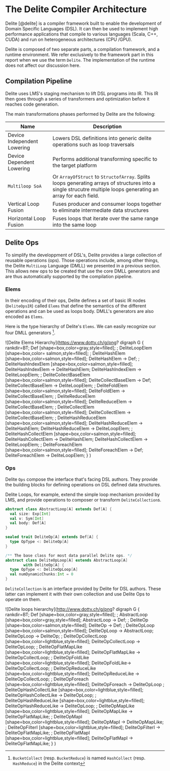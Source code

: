 # The Delite Compiler Architecture
Delite [@delite] is a compiler framework built to enable the development of Domain Specific Languages (DSL). It can then be used to implement high performance applications that compile to various languages (Scala, C++, CUDA) and run on heterogeneous architectures (CPU /GPU). 

Delite is composed of two separate parts, a compilation framework, and a runtime environment. We refer exclusively to the framework part in this report when we use the term `Delite`. The implementation of the runtime does not affect our discussion here.

## Compilation Pipeline

Delite uses LMS's staging mechanism to lift DSL programs into IR. This IR then goes through a series of transformers and optimization before it reaches code generation.

The main transformations phases performed by Delite are the following:

| Name                              | Description                                           |
| --------------------------------- | ----------------------------------------------------- |
| Device Independent Lowering       | Lowers DSL definitions into generic delite operations such as loop traversals |
| Device Dependent Lowering         | Performs additional transforming specific to the  target platform |
| `Multiloop SoA`                     | Or `ArrayOfStruct` to `StructofArray`. Splits loops generating arrays of structures into a single strucutre multiple loops generating an array for each field. | 
| Vertical Loop Fusion              | Fuses producer and consumer loops together to eliminate intermediate data structures |
| Horizontal Loop Fusion            | Fuses loops that iterate over the same range into the same loop | 


## Delite Ops

To simplify the developpment of DSL's, Delite provides a large collection of reusable operations (ops). Those operations include, among other things, the Delite `MultiLoop` Language (DMLL) we presented in a previous section. This allows new ops to be created that use the core DMLL generators and are thus automatically supported by the compilation pipeline.

### Elems
In their encoding of their ops, Delite defines a set of basic IR nodes (`DeliteOpsIR`) called `Elems` that define the semantics of the different operations and can be used as loops body. DMLL's generators are also encoded as `Elems`.

Here is the type hierarchy of Delite's `Elems`. We can easily recognize our four DMLL generators [^1]. 

[^1]: `BucketCollect` (resp. `BucketReduce`) is named `HashCollect` (resp. `HashReduce`) in the Delite context

![Delite Elems Hierarchy](https://www.dotty.ch/g/png?
  digraph G {
    rankdir=BT;
    Def [shape=box,color=gray,style=filled];
    ;
    DeliteLoopElem [shape=box,color= salmon,style=filled];
    ;
    DeliteHashElem [shape=box,color=salmon,style=filled];
    DeliteHashElem -> Def;
    ;
    DeliteHashIndexElem [shape=box,color=salmon,style=filled];
    DeliteHashIndexElem -> DeliteHashElem;
    DeliteHashIndexElem -> DeliteLoopElem;
    ;
    DeliteCollectBaseElem [shape=box,color=salmon,style=filled];
    DeliteCollectBaseElem -> Def;
    DeliteCollectBaseElem -> DeliteLoopElem;
    ;
    DeliteFoldElem [shape=box,color=salmon,style=filled];
    DeliteFoldElem -> DeliteCollectBaseElem;
    ;
    DeliteReduceElem [shape=box,color=salmon,style=filled];
    DeliteReduceElem -> DeliteCollectBaseElem;
    ;
    DeliteCollectElem [shape=box,color=salmon,style=filled];
    DeliteCollectElem -> DeliteCollectBaseElem;
    ;
    DeliteHashReduceElem [shape=box,color=salmon,style=filled];
    DeliteHashReduceElem -> DeliteHashElem;
    DeliteHashReduceElem -> DeliteLoopElem;
    ;
    DeliteHashCollectElem [shape=box,color=salmon,style=filled];
    DeliteHashCollectElem -> DeliteHashElem;
    DeliteHashCollectElem -> DeliteLoopElem;
    ;
    DeliteForeachElem [shape=box,color=salmon,style=filled];
    DeliteForeachElem -> Def;
    DeliteForeachElem -> DeliteLoopElem;
  }
)




### Ops
Delite `Ops` compose the interface that's facing DSL authors. They provide the building blocks for defining operations on DSL defined data structures. 

Delite Loops, for example, extend the simple loop mechanism provided by LMS, and provide operations to composer or transform `DeliteCollection`s.

```scala
abstract class AbstractLoop[A] extends Def[A] {
  val size: Exp[Int]
  val v: Sym[Int]
  val body: Def[A]
}

sealed trait DeliteOp[A] extends Def[A] {
  type OpType <: DeliteOp[A]
}

/** The base class for most data parallel Delite ops. */
abstract class DeliteOpLoop[A] extends AbstractLoop[A] 
        with DeliteOp[A] {
  type OpType <: DeliteOpLoop[A]
  val numDynamicChunks:Int = 0
}
```

`DeliteCollection` is an interface provided by Delite for DSL authors. These latter can implement it with their own collection and use Delite Ops to operate on them.

![Delite loops hierarchy](http://www.dotty.ch/g/png?
  digraph G {
    rankdir=BT;
    Def [shape=box,color=gray,style=filled];
    ;
    AbstractLoop [shape=box,color=gray,style=filled];
    AbstractLoop -> Def;
    ;
    DeliteOp [shape=box,color=salmon,style=filled];
    DeliteOp -> Def;
    ;
    DeliteOpLoop [shape=box,color=salmon,style=filled];
    DeliteOpLoop -> AbstractLoop;
    DeliteOpLoop -> DeliteOp;
    ;
    DeliteOpCollectLoop [shape=box,color=lightblue,style=filled];
    DeliteOpCollectLoop -> DeliteOpLoop;
    ;
    DeliteOpFlatMapLike [shape=box,color=lightblue,style=filled];
    DeliteOpFlatMapLike -> DeliteOpCollectLoop;
    ;
    DeliteOpFoldLike [shape=box,color=lightblue,style=filled];
    DeliteOpFoldLike-> DeliteOpCollectLoop;
    ;
    DeliteOpReduceLike [shape=box,color=lightblue,style=filled];
    DeliteOpReduceLike -> DeliteOpCollectLoop;
    ;
    DeliteOpForeach [shape=box,color=lightblue,style=filled]; 
    DeliteOpForeach -> DeliteOpLoop
    ;
    DeliteOpHashCollectLike [shape=box,color=lightblue,style=filled];
    DeliteOpHashCollectLike -> DeliteOpLoop;
    ;  
    DeliteOpHashReduceLike [shape=box,color=lightblue,style=filled];
    DeliteOpHashReduceLike -> DeliteOpLoop;
    ;
    DeliteOpMapLike [shape=box,color=lightblue,style=filled];
    DeliteOpMapLike -> DeliteOpFlatMapLike;
    ;
    DeliteOpMapI [shape=box,color=lightblue,style=filled];
    DeliteOpMapI -> DeliteOpMapLike;
    ;
    DeliteOpFilterI [shape=box,color=lightblue,style=filled];
    DeliteOpFilterI -> DeliteOpFlatMapLike;
    ;
    DeliteOpFlatMapI [shape=box,color=lightblue,style=filled];
    DeliteOpFlatMapI -> DeliteOpFlatMapLike;
  }
)
